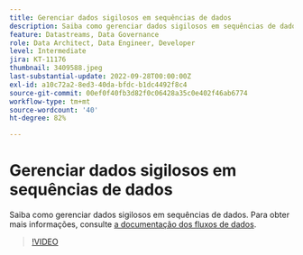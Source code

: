 ```yaml
---
title: Gerenciar dados sigilosos em sequências de dados
description: Saiba como gerenciar dados sigilosos em sequências de dados.
feature: Datastreams, Data Governance
role: Data Architect, Data Engineer, Developer
level: Intermediate
jira: KT-11176
thumbnail: 3409588.jpeg
last-substantial-update: 2022-09-28T00:00:00Z
exl-id: a10c72a2-8ed3-40da-bfdc-b1dc4492f8c4
source-git-commit: 00ef0f40fb3d82f0c06428a35c0e402f46ab6774
workflow-type: tm+mt
source-wordcount: '40'
ht-degree: 82%

---
```


# Gerenciar dados sigilosos em sequências de dados

Saiba como gerenciar dados sigilosos em sequências de dados.  Para obter mais informações, consulte [a documentação dos fluxos de dados](https://experienceleague.adobe.com/docs/experience-platform/edge/datastreams/overview.html?lang=pt-BR).

>[!VIDEO](https://video.tv.adobe.com/v/3409588/?learn=on)

